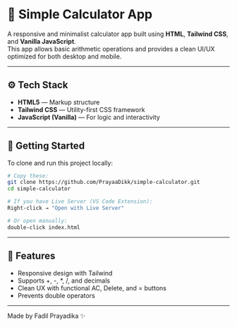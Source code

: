 # 🧮 Simple Calculator App

A responsive and minimalist calculator app built using **HTML**, **Tailwind CSS**, and **Vanilla JavaScript**.  
This app allows basic arithmetic operations and provides a clean UI/UX optimized for both desktop and mobile.

---

## ⚙️ Tech Stack

- **HTML5** — Markup structure  
- **Tailwind CSS** — Utility-first CSS framework  
- **JavaScript (Vanilla)** — For logic and interactivity  

---

## 🚀 Getting Started

To clone and run this project locally:

```bash
# Copy these:
git clone https://github.com/PrayaaDikk/simple-calculator.git
cd simple-calculator

# If you have Live Server (VS Code Extension):
Right-click → "Open with Live Server"

# Or open manually:
double-click index.html
```

---

## 📌 Features
- Responsive design with Tailwind
- Supports +, -, *, /, and decimals
- Clean UX with functional AC, Delete, and = buttons
- Prevents double operators

---

Made by Fadil Prayadika ✨
